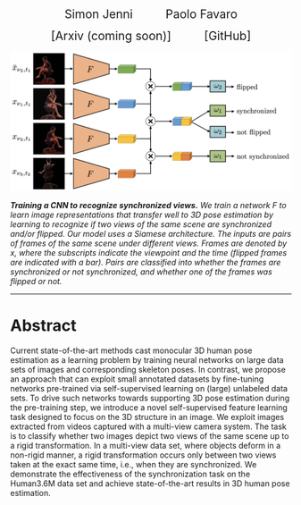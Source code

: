 <p align="center">
  <a href="https://sjenni.github.io" style="font-size: 21px; text-decoration: none">Simon Jenni</a> 
    &nbsp; &nbsp; &nbsp; &nbsp; &nbsp; &nbsp; &nbsp;  
  <a href="http://www.cvg.unibe.ch/people/favaro" style="font-size: 21px; text-decoration: none">Paolo Favaro</a>
</p>


<p align="center">
  <a href="" style="font-size: 21px; text-decoration: none">[Arxiv (coming soon)]</a>
  &nbsp; &nbsp; &nbsp; &nbsp; &nbsp; &nbsp; &nbsp;  
  <a href="https://github.com/sjenni/multiview-sync-ssl" style="font-size: 21px; text-decoration: none">[GitHub]</a> 
</p>


<p align="center">
    <img src="assets/model.png" width="600">
</p>


***Training a CNN to recognize synchronized views.*** *We train a network F to learn image representations that transfer well to 3D pose estimation by learning to recognize if two views of the same scene are synchronized and/or flipped. Our model uses a Siamese architecture. The inputs are  pairs of frames  of the same scene under different views. Frames are denoted by x, where the subscripts indicate the viewpoint and the time (flipped frames are indicated with a bar). Pairs are classified into whether the frames are synchronized or not synchronized, and whether one of the frames was flipped or not.*


___


# Abstract

Current state-of-the-art methods cast monocular 3D human pose  estimation  as  a  learning  problem  by  training  neural  networks  on large  data  sets  of  images  and  corresponding  skeleton  poses.  In  contrast,  we  propose  an  approach  that  can  exploit  small  annotated  datasets by fine-tuning networks pre-trained via self-supervised learning on (large) unlabeled data sets. To drive such networks towards supporting 3D pose estimation during the pre-training step, we introduce a novel self-supervised feature learning task designed to focus on the 3D structure in an image. We exploit images extracted from videos captured with a multi-view camera system. The task is to classify whether two images depict  two  views  of  the  same  scene  up  to  a  rigid  transformation.  In  a multi-view data set, where objects deform in a non-rigid manner, a rigid transformation occurs only between two views taken at the exact same time, i.e., when they are synchronized. We demonstrate the effectiveness of  the  synchronization  task  on  the  Human3.6M  data  set  and  achieve state-of-the-art results in 3D human pose estimation.
